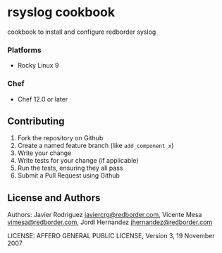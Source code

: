 # rsyslog cookbook

cookbook to install and configure redborder syslog

### Platforms

- Rocky Linux 9

### Chef

- Chef 12.0 or later

## Contributing

1. Fork the repository on Github
2. Create a named feature branch (like `add_component_x`)
3. Write your change
4. Write tests for your change (if applicable)
5. Run the tests, ensuring they all pass
6. Submit a Pull Request using Github

## License and Authors

Authors: Javier Rodriguez <javiercrg@redborder.com>, Vicente Mesa <vimesa@redborder.com>, Jordi Hernandez <jhernandez@redborder.com>

LICENSE: AFFERO GENERAL PUBLIC LICENSE, Version 3, 19 November 2007
